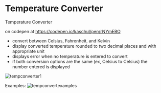 # Temperature Converter
 Temperature Converter
 
 on codepen at https://codepen.io/kaschul/pen/rNYmEBO

- convert between Celsius, Fahrenheit, and Kelvin
- display converted temperature rounded to two decimal places and with appropriate unit
- displays error when no temperature is entered to convert
- if both conversion options are the same (ex, Celsius to Celsius) the number entered is displayed

![tempconverter1](https://user-images.githubusercontent.com/47723396/183964499-2a4b10fc-eb01-48ec-b06e-86b1f249a3ea.JPG)

Examples:
![tempconvertexamples](https://user-images.githubusercontent.com/47723396/183965404-765d1e64-cc68-429b-8b92-65fa86149aef.png)
